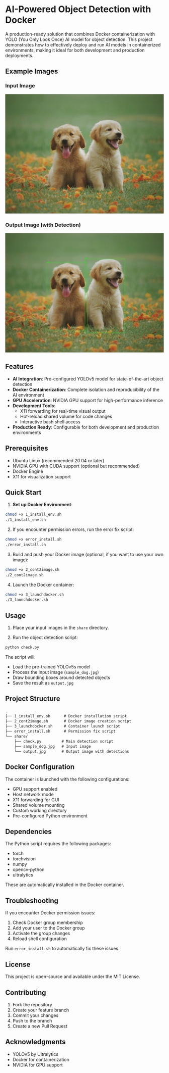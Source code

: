 # AI-Powered Object Detection with Docker

A production-ready solution that combines Docker containerization with YOLO (You Only Look Once) AI model for object detection. This project demonstrates how to effectively deploy and run AI models in containerized environments, making it ideal for both development and production deployments.
## Example Images

### Input Image
![Sample Dog Input](share/sample_dog.jpg)

### Output Image (with Detection)
![Detection Result](share/sample_output.jpg)


## Features

- **AI Integration**: Pre-configured YOLOv5 model for state-of-the-art object detection
- **Docker Containerization**: Complete isolation and reproducibility of the AI environment
- **GPU Acceleration**: NVIDIA GPU support for high-performance inference
- **Development Tools**:
  - X11 forwarding for real-time visual output
  - Hot-reload shared volume for code changes
  - Interactive bash shell access
- **Production Ready**: Configurable for both development and production environments

## Prerequisites

- Ubuntu Linux (recommended 20.04 or later)
- NVIDIA GPU with CUDA support (optional but recommended)
- Docker Engine
- X11 for visualization support

## Quick Start

1. **Set up Docker Environment**:
```bash
chmod +x 1_install_env.sh
./1_install_env.sh
```

2. If you encounter permission errors, run the error fix script:
```bash
chmod +x error_install.sh
./error_install.sh
```

3. Build and push your Docker image (optional, if you want to use your own image):
```bash
chmod +x 2_cont2image.sh
./2_cont2image.sh
```

4. Launch the Docker container:
```bash
chmod +x 3_launchdocker.sh
./3_launchdocker.sh
```

## Usage

1. Place your input images in the `share` directory.

2. Run the object detection script:
```python
python check.py
```

The script will:
- Load the pre-trained YOLOv5s model
- Process the input image (`sample_dog.jpg`)
- Draw bounding boxes around detected objects
- Save the result as `output.jpg`

## Project Structure

```
.
├── 1_install_env.sh      # Docker installation script
├── 2_cont2image.sh       # Docker image creation script
├── 3_launchdocker.sh     # Container launch script
├── error_install.sh      # Permission fix script
└── share/
    ├── check.py         # Main detection script
    ├── sample_dog.jpg   # Input image
    └── output.jpg       # Output image with detections
```

## Docker Configuration

The container is launched with the following configurations:
- GPU support enabled
- Host network mode
- X11 forwarding for GUI
- Shared volume mounting
- Custom working directory
- Pre-configured Python environment

## Dependencies

The Python script requires the following packages:
- torch
- torchvision
- numpy
- opencv-python
- ultralytics

These are automatically installed in the Docker container.

## Troubleshooting

If you encounter Docker permission issues:
1. Check Docker group membership
2. Add your user to the Docker group
3. Activate the group changes
4. Reload shell configuration

Run `error_install.sh` to automatically fix these issues.

## License

This project is open-source and available under the MIT License.

## Contributing

1. Fork the repository
2. Create your feature branch
3. Commit your changes
4. Push to the branch
5. Create a new Pull Request

## Acknowledgments

- YOLOv5 by Ultralytics
- Docker for containerization
- NVIDIA for GPU support
```